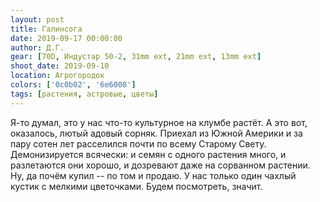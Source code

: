 ```yaml
---
layout: post
title: Галинсога
date: 2019-09-17 00:00:00
author: Д.Г.
gear: [70D, Индустар 50-2, 31mm ext, 21mm ext, 13mm ext]
shoot_date: 2019-09-10
location: Агрогородок
colors: ['0c0b02', '6e6008']
tags: [растения, астровые, цветы]
---
```

Я-то думал, это у нас что-то культурное на клумбе растёт. А это вот, оказалось, лютый адовый сорняк. Приехал из Южной Америки и за пару сотен лет расселился почти по всему Старому Свету. Демонизируется всячески: и семян с одного растения много, и разлетаются они хорошо, и дозревают даже на сорванном растении. Ну, да почём купил -- по том и продаю. У нас только один чахлый кустик с мелкими цветочками. Будем посмотреть, значит.

